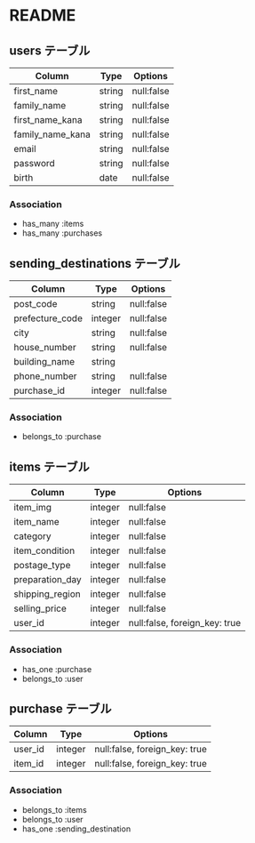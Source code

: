 # README


## users テーブル

| Column            | Type      | Options     |
| ---------------   | --------- | ----------- |
| first_name        | string    | null:false  |
| family_name       | string    | null:false  |
| first_name_kana   | string    | null:false  |
| family_name_kana  | string    | null:false  |
| email             | string    | null:false  |
| password          | string    | null:false  |
| birth             | date      | null:false  |

### Association

- has_many :items
- has_many :purchases



## sending_destinations  テーブル

| Column                      | Type       | Options    |
| --------------------------- | ---------- | ---------- |
| post_code                   | string     | null:false |
| prefecture_code             | integer    | null:false |
| city                        | string     | null:false | 
| house_number                | string     | null:false | 
| building_name               | string     |            |
| phone_number                | string     | null:false | 
| purchase_id                 | integer    | null:false |


### Association

- belongs_to :purchase


## items テーブル

| Column             | Type     | Options    |
| ------------------ | -------- | ---------- |
| item_img           | integer  | null:false |
| item_name          | integer  | null:false |
| category           | integer  | null:false |
| item_condition     | integer  | null:false |
| postage_type       | integer  | null:false |
| preparation_day    | integer  | null:false |
| shipping_region    | integer  | null:false |
| selling_price      | integer  | null:false |
| user_id            | integer  | null:false, foreign_key: true |

### Association
- has_one :purchase
- belongs_to :user



## purchase テーブル

| Column     | Type       | Options                       |
| ---------- | ---------- | ----------------------------- |
| user_id    | integer    | null:false, foreign_key: true |
| item_id    | integer    | null:false, foreign_key: true |

### Association

- belongs_to :items
- belongs_to :user
- has_one :sending_destination
